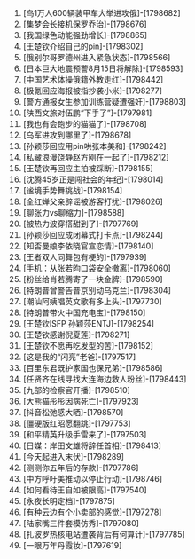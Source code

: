 
1. [乌1万人600辆装甲车大举进攻俄]-[1798682]
1. [集梦会长接机保罗乔治]-[1798676]
1. [我国绿色动能强劲增长]-[1798865]
1. [王楚钦介绍自己的pin]-[1798302]
1. [俄别尔哥罗德州进入紧急状态]-[1798566]
1. [日本巨大地震预警8月15日将解除]-[1798593]
1. [中国艺术体操俄籍外教走红]-[1798442]
1. [极氪回应海报被指抄袭小米]-[1798277]
1. [警方通报女生参加训练营疑遭强奸]-[1798803]
1. [陕西文旅对伍鹏“下手了”]-[1797981]
1. [我也有会跑步的猫猫了]-[1798708]
1. [乌军进攻到哪里了]-[1798678]
1. [孙颖莎回应用pin哄张本美和]-[1798242]
1. [私藏浪漫饶静赵方刚在一起了]-[1798212]
1. [王楚钦再回应主拍被踩断]-[1798155]
1. [沈腾45岁正是闯社会的年纪]-[1798014]
1. [谧境手势舞挑战]-[1798154]
1. [全红婵父亲辟谣被游客打扰]-[1798026]
1. [聊张力vs聊缩力]-[1798588]
1. [被热力波穿搭甜到了]-[1797769]
1. [孙颖莎回应成闭幕式打卡点]-[1798244]
1. [知否曼娘李依晓官宣恋情]-[1798140]
1. [王者双人同舞包有梗的]-[1797939]
1. [手机：从张若昀口袋安全撤离]-[1798060]
1. [粉丝给肖若腾寄了一块金牌]-[1798590]
1. [特朗普曾警告普京别动乌克兰]-[1798304]
1. [潮汕阿姨唱英文歌有多上头]-[1797730]
1. [特朗普带火中国充电宝]-[1798150]
1. [王楚钦ISFP 孙颖莎ENTJ]-[1798254]
1. [王楚钦感谢倪夏莲]-[1798271]
1. [王楚钦不愿再吃发型的苦]-[1798152]
1. [这是我的“闪亮”老爸]-[1797517]
1. [百里东君既护家国也保兄弟]-[1798586]
1. [任贤齐在线寻找大连海边救人粉丝]-[1798443]
1. [九部的检察官开播]-[1798510]
1. [大熊猫彤彤因病死亡]-[1797923]
1. [抖音松弛感大晒]-[1798570]
1. [僵硬版红昭愿翻跳]-[1797753]
1. [和平精英升级手雷来了]-[1797503]
1. [日媒：岸田文雄将辞任首相]-[1798413]
1. [今天起进入末伏]-[1798289]
1. [测测你五年后的存款]-[1797786]
1. [中方呼吁美推动以停止行动]-[1798746]
1. [如何看待王自如被限高]-[1797540]
1. [永夜长明定档]-[1797875]
1. [有种云边有个小卖部的感觉]-[1797278]
1. [陆家嘴三件套模仿秀]-[1797080]
1. [扎波罗热核电站遭袭背后有何算计]-[1797785]
1. [一眼万年丹霞妆]-[1797619]